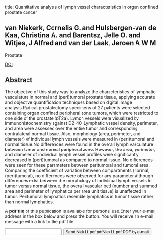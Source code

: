 title: Quantitative analysis of lymph vessel characteristics in organ confined prostate cancer

## van Niekerk, Cornelis G. and Hulsbergen-van de Kaa, Christina A. and Barentsz, Jelle O. and Witjes, J Alfred and van der Laak, Jeroen A W M
Prostate

<a href="https://doi.org/10.1002/pros.21225">DOI</a>

## Abstract
The objective of this study was to analyze the characteristics of lymphatic vasculature in normal and (peri)tumoral prostate tissue, applying accurate and objective quantification techniques based on digital image analysis.Radical prostatectomy specimens of 27 patients were selected containing organ confined peripheral zone tumors, which were restricted to one side of the prostate (pT2a). Lymph vessels were visualized by immunohistochemistry against D2-40. Lymphatic vessel density, perimeter, and area were assessed over the entire tumor and corresponding contralateral normal tissue. Also, morphology (area, perimeter, and diameter) of individual lymph vessels were measured in (peri)tumoral and normal tissue.No differences were found in the overall lymph vasculature between tumor and normal peripheral zone. However, the area, perimeter, and diameter of individual lymph vessel profiles were significantly decreased in (peri)tumoral as compared to normal tissue. No differences were seen for these parameters between peritumoral and tumoral area. Comparing the coefficient of variation between compartments (normal, (peri)tumoral), no differences were observed for any parameter.Although differences exist between the morphology of individual lymph vessels in tumor versus normal tissue, the overall vascular bed (number and summed area and perimeter of lymphatics per area unit tissue) is unaffected in tumor. Peritumoral lymphatics resemble lymphatics in tumor tissue rather than normal lymphatics.

A <b>pdf file</b> of this publication is available for personal use.Enter your e-mail address in the box below and press the button. You will receive an e-mail message with a link to the pdf file.
<form action="sender.php">  <input type="text" name="email">  <input type="submit" value="Send Niek11.pdf:pdfNiek11.pdf:PDF by e-mail"></form>